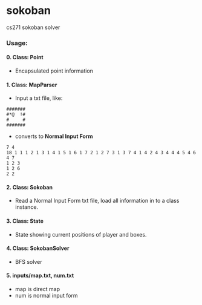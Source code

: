 # sokoban
cs271 sokoban solver

### Usage:
#### 0. Class: Point
- Encapsulated point information
#### 1. Class: MapParser
- Input a txt file, like:
```
#######
#*@  !#
#     #
#######
```
- converts to **Normal Input Form**
```
7 4
18 1 1 1 2 1 3 1 4 1 5 1 6 1 7 2 1 2 7 3 1 3 7 4 1 4 2 4 3 4 4 4 5 4 6 4 7 
1 2 3 
1 2 6 
2 2 
```
#### 2. Class: Sokoban
- Read a Normal Input Form txt file, load all information in to a class instance.

#### 3. Class: State
- State showing current positions of player and boxes.

#### 4. Class: SokobanSolver
- BFS solver

#### 5. inputs/map.txt, num.txt
- map is direct map
- num is normal input form
